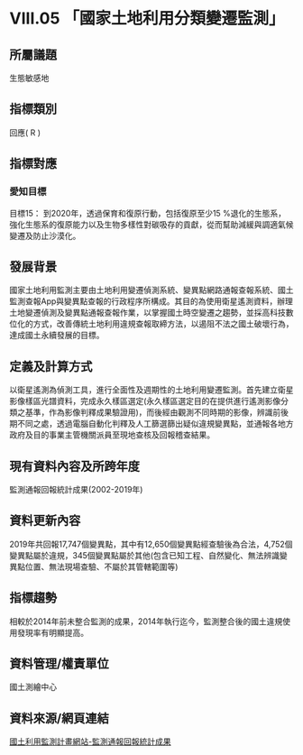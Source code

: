 # VIII.05 「國家土地利用分類變遷監測」

<script type="text/javascript" src="http://cdn.mathjax.org/mathjax/latest/MathJax.js?config=TeX-AMS-MML_HTMLorMML"></script>

## 所屬議題
生態敏感地
## 指標類別
回應( R )
## 指標對應
### 愛知目標
目標15：
到2020年，透過保育和復原行動，包括復原至少15 %退化的生態系，強化生態系的復原能力以及生物多樣性對碳吸存的貢獻，從而幫助減緩與調適氣候變遷及防止沙漠化。
## 發展背景
國家土地利用監測主要由土地利用變遷偵測系統、變異點網路通報查報系統、國土監測查報App與變異點查報的行政程序所構成。其目的為使用衛星遙測資料，辦理土地變遷偵測及變異點通報查報作業，以掌握國土時空變遷之趨勢，並採高科技數位化的方式，改善傳統土地利用違規查報取締方法，以遏阻不法之國土破壞行為，達成國土永續發展的目標。
## 定義及計算方式
以衛星遙測為偵測工具，進行全面性及週期性的土地利用變遷監測。首先建立衛星影像樣區光譜資料，完成永久樣區選定(永久樣區選定目的在提供進行遙測影像分類之基準，作為影像判釋成果驗證用)，而後經由觀測不同時期的影像，辨識前後期不同之處，透過電腦自動化判釋及人工篩選篩出疑似違規變異點，並通報各地方政府及目的事業主管機關派員至現地查核及回報稽查結果。
## 現有資料內容及所跨年度
監測通報回報統計成果(2002-2019年)
## 資料更新內容
2019年共回報17,747個變異點，其中有12,650個變異點經查驗後為合法，4,752個變異點屬於違規，345個變異點屬於其他(包含已知工程、自然變化、無法辨識變異點位置、無法現場查驗、不屬於其管轄範圍等)
## 指標趨勢
相較於2014年前未整合監測的成果，2014年執行迄今，監測整合後的國土違規使用發現率有明顯提高。
## 資料管理/權責單位
國土測繪中心
## 資料來源/網頁連結
[國土利用監測計畫網站-監測通報回報統計成果](http://www.landchg.org.tw/Module/RWD/Web/pub_result.aspx)